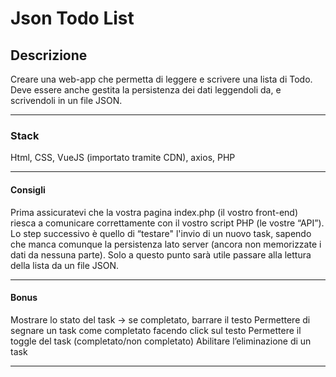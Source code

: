 # Json Todo List

## Descrizione

Creare una web-app che permetta di leggere e scrivere una lista di Todo.
Deve essere anche gestita la persistenza dei dati leggendoli da, e scrivendoli in un file JSON.

---

### Stack

Html, CSS, VueJS (importato tramite CDN), axios, PHP

---

#### Consigli

Prima assicuratevi che la vostra pagina index.php (il vostro front-end) riesca a comunicare correttamente con il vostro script PHP (le vostre “API”).
Lo step successivo è quello di “testare" l'invio di un nuovo task, sapendo che manca comunque la persistenza lato server (ancora non memorizzate i dati da nessuna parte).
Solo a questo punto sarà utile passare alla lettura della lista da un file JSON.

---

#### Bonus

Mostrare lo stato del task → se completato, barrare il testo
Permettere di segnare un task come completato facendo click sul testo
Permettere il toggle del task (completato/non completato)
Abilitare l’eliminazione di un task

---